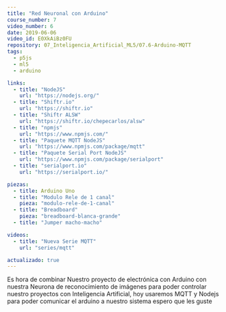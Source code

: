```yaml
---
title: "Red Neuronal con Arduino"
course_number: 7
video_number: 6
date: 2019-06-06
video_id: E0XkAiBz0FU
repository: 07_Inteligencia_Artificial_ML5/07.6-Arduino-MQTT
tags:
  - p5js
  - ml5
  - arduino

links:
  - title: "NodeJS"
    url: "https://nodejs.org/"
  - title: "Shiftr.io"
    url: "https://shiftr.io"
  - title: "Shiftr ALSW"
    url: "https://shiftr.io/chepecarlos/alsw"
  - title: "npmjs"
    url: "https://www.npmjs.com/"
  - title: "Paquete MQTT NodeJS"
    url: "https://www.npmjs.com/package/mqtt"
  - title: "Paquete Serial Port NodeJS"
    url: "https://www.npmjs.com/package/serialport"
  - title: "serialport.io"
    url: "https://serialport.io/"

piezas:
  - title: Arduino Uno
  - title: "Modulo Rele de 1 canal"
    pieza: "modulo-rele-de-1-canal"
  - title: "Breadboard"
    pieza: "breadboard-blanca-grande"
  - title: "Jumper macho-macho"

videos:
  - title: "Nueva Serie MQTT"
    url: "series/mqtt"

actualizado: true
---
```


Es hora de combinar Nuestro proyecto de electrónica con Arduino con nuestra Neurona de reconocimiento de imágenes para poder controlar nuestro proyectos con Inteligencia Artificial, hoy usaremos MQTT y Nodejs para poder comunicar el arduino a nuestro sistema espero que les guste
